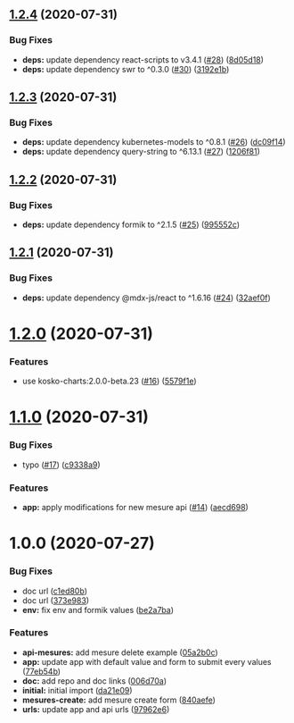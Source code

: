## [1.2.4](https://github.com/SocialGouv/emjpm-editor-app/compare/v1.2.3...v1.2.4) (2020-07-31)


### Bug Fixes

* **deps:** update dependency react-scripts to v3.4.1 ([#28](https://github.com/SocialGouv/emjpm-editor-app/issues/28)) ([8d05d18](https://github.com/SocialGouv/emjpm-editor-app/commit/8d05d18bcc21cb1a51281f0045802fe12e59967e))
* **deps:** update dependency swr to ^0.3.0 ([#30](https://github.com/SocialGouv/emjpm-editor-app/issues/30)) ([3192e1b](https://github.com/SocialGouv/emjpm-editor-app/commit/3192e1bf02c09e4c0689750ea641e23dadd311dc))

## [1.2.3](https://github.com/SocialGouv/emjpm-editor-app/compare/v1.2.2...v1.2.3) (2020-07-31)


### Bug Fixes

* **deps:** update dependency kubernetes-models to ^0.8.1 ([#26](https://github.com/SocialGouv/emjpm-editor-app/issues/26)) ([dc09f14](https://github.com/SocialGouv/emjpm-editor-app/commit/dc09f14f48374fd9d13a35f68c3f69396b4f615c))
* **deps:** update dependency query-string to ^6.13.1 ([#27](https://github.com/SocialGouv/emjpm-editor-app/issues/27)) ([1206f81](https://github.com/SocialGouv/emjpm-editor-app/commit/1206f814eb004810866d2a42f50d144ce9b03863))

## [1.2.2](https://github.com/SocialGouv/emjpm-editor-app/compare/v1.2.1...v1.2.2) (2020-07-31)


### Bug Fixes

* **deps:** update dependency formik to ^2.1.5 ([#25](https://github.com/SocialGouv/emjpm-editor-app/issues/25)) ([995552c](https://github.com/SocialGouv/emjpm-editor-app/commit/995552c898cc67167ea1f439c2b993dcff747749))

## [1.2.1](https://github.com/SocialGouv/emjpm-editor-app/compare/v1.2.0...v1.2.1) (2020-07-31)


### Bug Fixes

* **deps:** update dependency @mdx-js/react to ^1.6.16 ([#24](https://github.com/SocialGouv/emjpm-editor-app/issues/24)) ([32aef0f](https://github.com/SocialGouv/emjpm-editor-app/commit/32aef0fc08e48da0e15d0a72c31b1d67a3b688e9))

# [1.2.0](https://github.com/SocialGouv/emjpm-editor-app/compare/v1.1.0...v1.2.0) (2020-07-31)


### Features

* use kosko-charts:2.0.0-beta.23 ([#16](https://github.com/SocialGouv/emjpm-editor-app/issues/16)) ([5579f1e](https://github.com/SocialGouv/emjpm-editor-app/commit/5579f1e1c01e0cbf41fbd2ad8440c86923b2ac01))

# [1.1.0](https://github.com/SocialGouv/emjpm-editor-app/compare/v1.0.0...v1.1.0) (2020-07-31)


### Bug Fixes

* typo ([#17](https://github.com/SocialGouv/emjpm-editor-app/issues/17)) ([c9338a9](https://github.com/SocialGouv/emjpm-editor-app/commit/c9338a9115b5ff3f6d2e066de5c4260035801540))


### Features

* **app:** apply modifications for new mesure api ([#14](https://github.com/SocialGouv/emjpm-editor-app/issues/14)) ([aecd698](https://github.com/SocialGouv/emjpm-editor-app/commit/aecd698b7c9f0c8bef37b4eb0e52d55372e382d6))

# 1.0.0 (2020-07-27)


### Bug Fixes

* doc url ([c1ed80b](https://github.com/SocialGouv/emjpm-editor-app/commit/c1ed80bb68ae2ed236637c5eba646d15d7ec6f57))
* doc url ([373e983](https://github.com/SocialGouv/emjpm-editor-app/commit/373e983116d7a4da270e06ada34c77d374c840a5))
* **env:** fix env and formik values ([be2a7ba](https://github.com/SocialGouv/emjpm-editor-app/commit/be2a7bab67a609c71c03da9e7c553bad97d3239f))


### Features

* **api-mesures:** add mesure delete example ([05a2b0c](https://github.com/SocialGouv/emjpm-editor-app/commit/05a2b0cf26cb93592a5edaeece4a6064aaa40b10))
* **app:** update app with default value and form to submit every values ([77eb54b](https://github.com/SocialGouv/emjpm-editor-app/commit/77eb54b29dfc5f329042cca82cf56a95e59ee183))
* **doc:** add repo and doc links ([006d70a](https://github.com/SocialGouv/emjpm-editor-app/commit/006d70a2053e42a488cb4cf75b5b241fa2ade6fd))
* **initial:** initial import ([da21e09](https://github.com/SocialGouv/emjpm-editor-app/commit/da21e098700223b511fb131c0bfeb38c6ae9207a))
* **mesures-create:** add mesure create form ([840aefe](https://github.com/SocialGouv/emjpm-editor-app/commit/840aefec1929f46ed85223f0cef11f2091766ac8))
* **urls:** update app and api urls ([97962e6](https://github.com/SocialGouv/emjpm-editor-app/commit/97962e62b0f8b3c5bec7fcf3cdc937ffab23bf64))
